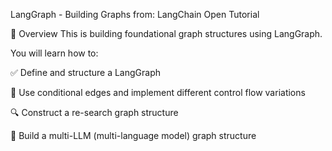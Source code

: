 LangGraph - Building Graphs from: LangChain Open Tutorial

📘 Overview This is building foundational graph structures using LangGraph.

You will learn how to:

✅ Define and structure a LangGraph

🔁 Use conditional edges and implement different control flow variations

🔍 Construct a re-search graph structure

🤖 Build a multi-LLM (multi-language model) graph structure
